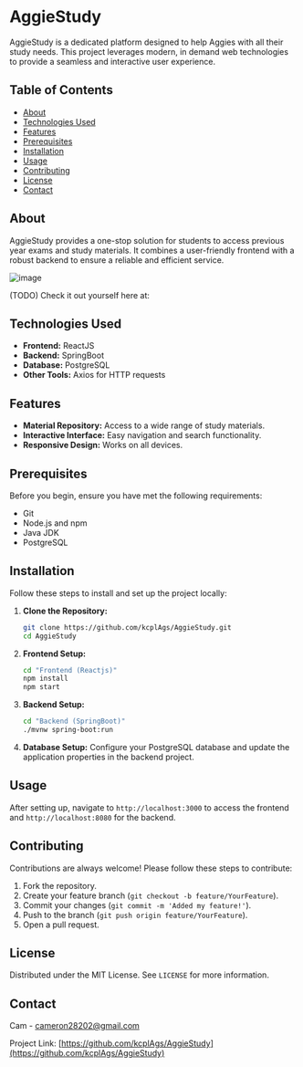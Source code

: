 # AggieStudy

AggieStudy is a dedicated platform designed to help Aggies with all their study needs. This project leverages modern, in demand web technologies to provide a seamless and interactive user experience.

## Table of Contents

- [About](#about)
- [Technologies Used](#technologies-used)
- [Features](#features)
- [Prerequisites](#prerequisites)
- [Installation](#installation)
- [Usage](#usage)
- [Contributing](#contributing)
- [License](#license)
- [Contact](#contact)

## About

AggieStudy provides a one-stop solution for students to access previous year exams and study materials. It combines a user-friendly frontend with a robust backend to ensure a reliable and efficient service.

![image](https://github.com/kcplAgs/AggieStudy/assets/79529043/9b32528b-50f9-43d2-95e1-1e3ac2892631)

(TODO) Check it out yourself here at:


## Technologies Used

- **Frontend:** ReactJS
- **Backend:** SpringBoot
- **Database:** PostgreSQL
- **Other Tools:** Axios for HTTP requests

## Features

- **Material Repository:** Access to a wide range of study materials.
- **Interactive Interface:** Easy navigation and search functionality.
- **Responsive Design:** Works on all devices.

## Prerequisites

Before you begin, ensure you have met the following requirements:

- Git
- Node.js and npm
- Java JDK
- PostgreSQL

## Installation

Follow these steps to install and set up the project locally:

1. **Clone the Repository:**
    ```bash
    git clone https://github.com/kcplAgs/AggieStudy.git
    cd AggieStudy
    ```
2. **Frontend Setup:**
    ```bash
    cd "Frontend (Reactjs)"
    npm install
    npm start
    ```
3. **Backend Setup:**
    ```bash
    cd "Backend (SpringBoot)"
    ./mvnw spring-boot:run
    ```
4. **Database Setup:**
   Configure your PostgreSQL database and update the application properties in the backend project.

## Usage

After setting up, navigate to `http://localhost:3000` to access the frontend and `http://localhost:8080` for the backend.

## Contributing

Contributions are always welcome! Please follow these steps to contribute:

1. Fork the repository.
2. Create your feature branch (`git checkout -b feature/YourFeature`).
3. Commit your changes (`git commit -m 'Added my feature!'`).
4. Push to the branch (`git push origin feature/YourFeature`).
5. Open a pull request.

## License

Distributed under the MIT License. See `LICENSE` for more information.

## Contact

Cam - [cameron28202@gmail.com](mailto:cameron28202@gmail.com)

Project Link: [https://github.com/kcplAgs/AggieStudy](https://github.com/kcplAgs/AggieStudy)
